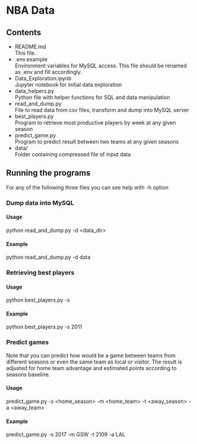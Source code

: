 # NBA Data

## Contents

- README.md   
  This file.
- .env.example  
  Environment variables for MySQL access. This file should be renamed as .env and fill accordingly.
- Data_Exploration.ipynb  
  Jupyter notebook for initial data exploration
- data_helpers.py     
  Python file with helper functions for SQL and data manipulation
- read_and_dump.py  
  File to read data from csv files, transform and dump into MySQL server
- best_players.py   
  Program to retrieve most productive players by week at any given season
- predict_game.py   
  Program to predict result between two teams at any given seasons
- data/   
  Folder containing compressed file of input data
  
  
## Running the programs

For any of the following three files you can see help with -h option

### Dump data into MySQL
#### Usage  
python read_and_dump.py -d <data_dir>

#### Example  
python read_and_dump.py -d data

### Retrieving best players
#### Usage  
python best_players.py -s <season>

#### Example  
python best_players.py -s 2011

### Predict games
Note that you can predict how would be a game between teams from different seasons or even the same team as local or visitor.
The result is adjusted for home team advantage and estimated points according to seasons baseline.

#### Usage 
predict_game.py -s <home_season> -m <home_team> -t <away_season> -a <away_team>

#### Example  
predict_game.py -s 2017 -m GSW -t 2109 -a LAL

